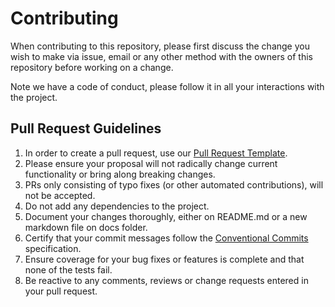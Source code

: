 # **Contributing**

When contributing to this repository, please first discuss the change you wish to make via issue,
email or any other method with the owners of this repository before working on a change. 

Note we have a code of conduct, please follow it in all your interactions with the project.

## Pull Request Guidelines

1. In order to create a pull request, use our [Pull Request Template](https://github.com/vinirossa/node-boilerplate/blob/main/.github/PULL_REQUEST_TEMPLATE.md).
2. Please ensure your proposal will not radically change current functionality or bring along breaking changes.
3. PRs only consisting of typo fixes (or other automated contributions), will not be accepted.
4. Do not add any dependencies to the project.
5. Document your changes thoroughly, either on README.md or a new markdown file on docs folder.
6. Certify that your commit messages follow the [Conventional Commits](https://www.conventionalcommits.org/en/v1.0.0/) specification.
7. Ensure coverage for your bug fixes or features is complete and that none of the tests fail.
8. Be reactive to any comments, reviews or change requests entered in your pull request.
